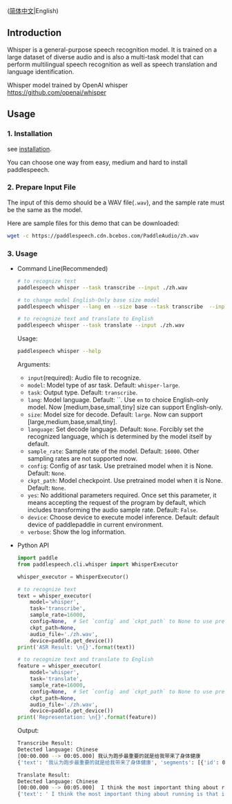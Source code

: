 ([简体中文](./README_cn.md)|English)

## Introduction
Whisper is a general-purpose speech recognition model. It is trained on a large dataset of diverse audio and is also a multi-task model that can perform multilingual speech recognition as well as speech translation and language identification.

Whisper model trained by OpenAI whisper https://github.com/openai/whisper

## Usage
 ### 1. Installation
 see [installation](https://github.com/PaddlePaddle/PaddleSpeech/blob/develop/docs/source/install.md).

 You can choose one way from easy, medium and hard to install paddlespeech.

 ### 2. Prepare Input File
 The input of this demo should be a WAV file(`.wav`), and the sample rate must be the same as the model.

 Here are sample files for this demo that can be downloaded:
 ```bash
 wget -c https://paddlespeech.cdn.bcebos.com/PaddleAudio/zh.wav
 ```

 ### 3. Usage
 - Command Line(Recommended)
   ```bash
   # to recognize text 
   paddlespeech whisper --task transcribe --input ./zh.wav

   # to change model English-Only base size model
   paddlespeech whisper --lang en --size base --task transcribe  --input ./en.wav

   # to recognize text and translate to English
   paddlespeech whisper --task translate --input ./zh.wav
   
   ```

   Usage:
   ```bash
   paddlespeech whisper --help
   ```
   Arguments:
   - `input`(required): Audio file to recognize.
   - `model`: Model type of asr task. Default: `whisper-large`.
   - `task`: Output type. Default: `transcribe`.
   - `lang`: Model language. Default: ``. Use `en` to choice English-only model. Now [medium,base,small,tiny] size can support English-only.
   - `size`: Model size for decode. Default: `large`. Now can support [large,medium,base,small,tiny].
   - `language`: Set decode language. Default: `None`. Forcibly set the recognized language, which is determined by the model itself by default. 
   - `sample_rate`: Sample rate of the model. Default: `16000`. Other sampling rates are not supported now.
   - `config`: Config of asr task. Use pretrained model when it is None. Default: `None`.
   - `ckpt_path`: Model checkpoint. Use pretrained model when it is None. Default: `None`.
   - `yes`: No additional parameters required. Once set this parameter, it means accepting the request of the program by default, which includes transforming the audio sample rate. Default: `False`.
   - `device`: Choose device to execute model inference. Default: default device of paddlepaddle in current environment.
   - `verbose`: Show the log information.


 - Python API
   ```python
   import paddle
   from paddlespeech.cli.whisper import WhisperExecutor

   whisper_executor = WhisperExecutor()

   # to recognize text 
   text = whisper_executor(
       model='whisper',
       task='transcribe',
       sample_rate=16000,
       config=None,  # Set `config` and `ckpt_path` to None to use pretrained model.
       ckpt_path=None,
       audio_file='./zh.wav',
       device=paddle.get_device())
   print('ASR Result: \n{}'.format(text))

   # to recognize text and translate to English
   feature = whisper_executor(
       model='whisper',
       task='translate',
       sample_rate=16000,
       config=None,  # Set `config` and `ckpt_path` to None to use pretrained model.
       ckpt_path=None,
       audio_file='./zh.wav',
       device=paddle.get_device())
   print('Representation: \n{}'.format(feature))
   ```

   Output:
   ```bash
   Transcribe Result:
   Detected language: Chinese
   [00:00.000 --> 00:05.000] 我认为跑步最重要的就是给我带来了身体健康
   {'text': '我认为跑步最重要的就是给我带来了身体健康', 'segments': [{'id': 0, 'seek': 0, 'start': 0.0, 'end': 5.0, 'text': '我认为跑步最重要的就是给我带来了身体健康', 'tokens': [50364, 1654, 7422, 97, 13992, 32585, 31429, 8661, 24928, 1546, 5620, 49076, 4845, 99, 34912, 19847, 29485, 44201, 6346, 115, 50614], 'temperature': 0.0, 'avg_logprob': -0.23577967557040128, 'compression_ratio': 0.28169014084507044, 'no_speech_prob': 0.028302080929279327}], 'language': 'zh'}

   Translate Result:
   Detected language: Chinese
   [00:00.000 --> 00:05.000]  I think the most important thing about running is that it brings me good health.
   {'text': ' I think the most important thing about running is that it brings me good health.', 'segments': [{'id': 0, 'seek': 0, 'start': 0.0, 'end': 5.0, 'text': ' I think the most important thing about running is that it brings me good health.', 'tokens': [50364, 286, 519, 264, 881, 1021, 551, 466, 2614, 307, 300, 309, 5607, 385, 665, 1585, 13, 50614], 'temperature': 0.0, 'avg_logprob': -0.47945233395225123, 'compression_ratio': 1.095890410958904, 'no_speech_prob': 0.028302080929279327}], 'language': 'zh'}
